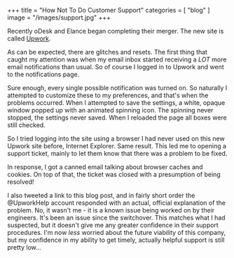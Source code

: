 +++
title = "How Not To Do Customer Support"
categories = [ "blog" ]
image = "/images/support.jpg"
+++

Recently oDesk and Elance began completing their merger. The new site is called [Upwork](http://upwork.com).

As can be expected, there are glitches and resets. The first thing that caught my attention was when my email inbox started receiving a *LOT* more email notifications than usual. So of course I logged in to Upwork and went to the notifications page.

Sure enough, every single possible notification was turned on. So naturally I attempted to customize these to my preferences, and that's when the problems occurred. When I attempted to save the settings, a white, opaque window popped up with an animated spinning icon. The spinning never stopped, the settings never saved. When I reloaded the page all boxes were still checked.

So I tried logging into the site using a browser I had never used on this new Upwork site before, Internet Explorer. Same result. This led me to opening a support ticket, mainly to let them know that there was a problem to be fixed.

In response, I got a canned email talking about browser caches and cookies. On top of that, the ticket was closed with a presumption of being resolved!

I also tweeted a link to this blog post, and in fairly short order the @UpworkHelp account responded with an actual, official explanation of the problem. No, it wasn't me - it is a known issue being worked on by their engineers. It's been an issue since the switchover. This matches what I had suspected, but it doesn't give me any greater confidence in their support procedures. I'm now *less* worried about the future viability of this company, but my confidence in my ability to get timely, actually helpful support is still pretty low...